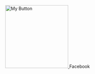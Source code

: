 <a href="https://example.com/your-link" target="_parent">
  <img src="https://i.postimg.cc/PpFv6B0K/your-image.png" alt="My Button" height="200">
</a>
Facebook 

